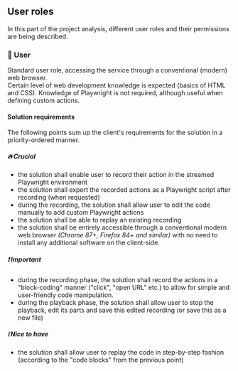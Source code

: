 ## User roles
In this part of the project analysis, different user roles and their permissions are being described.
### 👤 User
Standard user role, accessing the service through a conventional (modern) web browser. \
Certain level of web development knowledge is expected (basics of HTML and CSS). Knowledge of Playwright is not required, although useful when defining custom actions.

#### Solution requirements
The following points sum up the client's requirements for the solution in a priority-ordered manner.
##### 🔥 Crucial
- the solution shall enable user to record their action in the streamed Playwright environment
- the solution shall export the recorded actions as a Playwright script after recording (when requested) 
- during the recording, the solution shall allow user to edit the code manually to add custom Playwright actions
- the solution shall be able to replay an existing recording
- the solution shall be entirely accessible through a conventional modern web browser *(Chrome 87+, Firefox 84+ and similar)* with no need to install any additional software on the client-side.

##### ❗ Important
- during the recording phase, the solution shall record the actions in a "block-coding" manner ("click", "open URL" etc.) to allow for simple and user-friendly code manipulation.
- during the playback phase, the solution shall allow user to stop the playback, edit its parts and save this edited recording (or save this as a new file)

##### ❕ Nice to have
- the solution shall allow user to replay the code in step-by-step fashion (according to the "code blocks" from the previous point)
